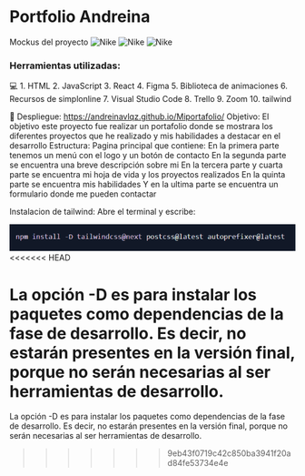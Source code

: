 #  Portfolio Andreina
Mockus del proyecto
![Nike](//src/assets/portafolio1.png)
![Nike](//src/assets/portafolio%202.png)
![Nike](//src/assets/portafolio%204.png)

### Herramientas utilizadas:
💻 1.	HTML
2.	JavaScript
3.	React
4.	Figma
5.	Biblioteca de animaciones
6.	Recursos de simplonline
7.	Visual Studio Code
8.	Trello
9.	Zoom
10.	tailwind


📙 Despliegue:  https://andreinavlqz.github.io/Miportafolio/
Objetivo: El objetivo este proyecto fue realizar un portafolio donde se mostrara los diferentes proyectos que he realizado y mis habilidades a destacar en el desarrollo
Estructura: Pagina principal que contiene:
En la primera parte tenemos un menú con el logo y un botón de contacto
En la segunda parte se encuentra una breve descripción sobre mi 
En la tercera parte y cuarta parte se encuentra mi hoja de vida y los proyectos realizados 
En la quinta parte se encuentra mis habilidades 
Y en la ultima parte se encuentra un formulario donde me pueden contactar 

Instalacion de tailwind:
Abre el terminal y escribe:

![Nike](/src/assets/tailwind.PNG)
<<<<<<< HEAD

La opción -D es para instalar los paquetes como dependencias de la fase de desarrollo. Es decir, no estarán presentes en la versión final, porque no serán necesarias al ser herramientas de desarrollo.
=======
La opción -D es para instalar los paquetes como dependencias de la fase de desarrollo. Es decir, no estarán presentes en la versión final, porque no serán necesarias al ser herramientas de desarrollo.

>>>>>>> 9eb43f0719c42c850ba3941f20ad84fe53734e4e
